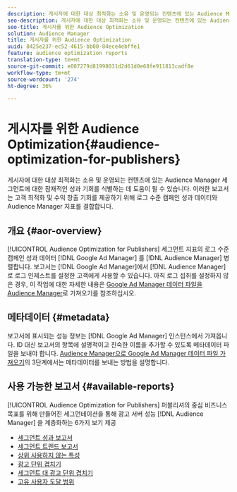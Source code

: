 ```yaml
---
description: 게시자에 대한 대상 최적화는 소유 및 운영되는 컨텐츠에 있는 Audience Manager 세그먼트에 대한 잠재적인 성과 기회를 식별하는 데 도움이 될 수 있습니다. 이러한 보고서는 고객 최적화 및 수익 창출 기회를 제공하기 위해 로그 수준 캠페인 성과 데이터와 Audience Manager 지표를 결합합니다.
seo-description: 게시자에 대한 대상 최적화는 소유 및 운영되는 컨텐츠에 있는 Audience Manager 세그먼트에 대한 잠재적인 성과 기회를 식별하는 데 도움이 될 수 있습니다. 이러한 보고서는 고객 최적화 및 수익 창출 기회를 제공하기 위해 로그 수준 캠페인 성과 데이터와 Audience Manager 지표를 결합합니다.
seo-title: 게시자를 위한 Audience Optimization
solution: Audience Manager
title: 게시자를 위한 Audience Optimization
uuid: 8425e237-ec52-4615-bb00-84ece4ebffe1
feature: audience optimization reports
translation-type: tm+mt
source-git-commit: e007279d81998031d2d61d0e68fe911813cadf8e
workflow-type: tm+mt
source-wordcount: '274'
ht-degree: 36%

---
```



# 게시자를 위한 Audience Optimization{#audience-optimization-for-publishers}

게시자에 대한 대상 최적화는 소유 및 운영되는 컨텐츠에 있는 Audience Manager 세그먼트에 대한 잠재적인 성과 기회를 식별하는 데 도움이 될 수 있습니다. 이러한 보고서는 고객 최적화 및 수익 창출 기회를 제공하기 위해 로그 수준 캠페인 성과 데이터와 Audience Manager 지표를 결합합니다.

## 개요 {#aor-overview}

[!UICONTROL Audience Optimization for Publishers] 세그먼트 지표의 로그 수준 캠페인 성과 데이터 [!DNL Google Ad Manager] 를  [!DNL Audience Manager] 병렬합니다. 보고서는 [!DNL Google Ad Manager]에서 [!DNL Audience Manager]로 로그 인제스트를 설정한 고객에게 사용할 수 있습니다. 아직 로그 섭취를 설정하지 않은 경우, 이 작업에 대한 자세한 내용은 [Google Ad Manager 데이터 파일을 Audience Manager](import-dfp.md)로 가져오기를 참조하십시오.

## 메타데이터 {#metadata}

보고서에 표시되는 성능 정보는 [!DNL Google Ad Manager] 인스턴스에서 가져옵니다. ID 대신 보고서의 항목에 설명적이고 친숙한 이름을 추가할 수 있도록 메타데이터 파일을 보내야 합니다. [Audience Manager으로 Google Ad Manager 데이터 파일 가져오기](../../../reporting/audience-optimization-reports/aor-publishers/import-dfp.md)의 3단계에서는 메타데이터를 보내는 방법을 설명합니다.

## 사용 가능한 보고서 {#available-reports}

[!UICONTROL Audience Optimization for Publishers] 퍼블리셔의 중심 비즈니스 목표를 위해 만들어진 세그먼테이션을 통해 광고 서버 성능 [!DNL Audience Manager] 을 계층화하는 6가지 보기 제공

+ [세그먼트 성과 보고서](publisher-segment-performance.md)
+ [세그먼트 트렌드 보고서](publisher-segment-trends.md)
+ [상위 사용하지 않는 특성](publisher-top-unused-traits.md)
+ [광고 단위 겹치기](publisher-ad-unit-overlap.md)
+ [세그먼트 대 광고 단위 겹치기](publisher-segment-ad-unit-overlap.md)
+ [고유 사용자 도달 범위](publisher-unique-reach.md)
